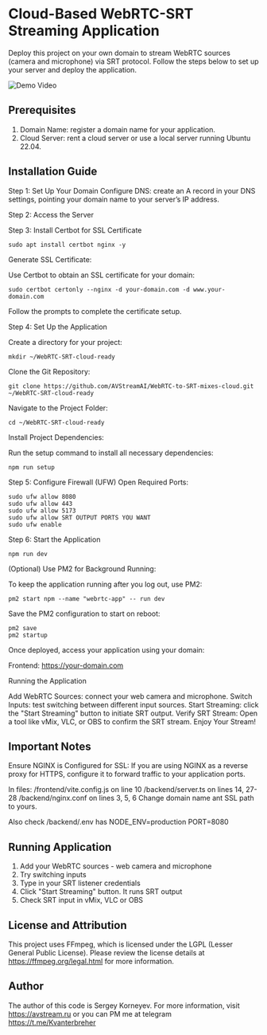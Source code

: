 # Cloud-Based WebRTC-SRT Streaming Application
Deploy this project on your own domain to stream WebRTC sources (camera and microphone) via SRT protocol. Follow the steps below to set up your server and deploy the application.

![Demo Video](demo-video-2.gif)

## Prerequisites
1. Domain Name: register a domain name for your application.
2. Cloud Server: rent a cloud server or use a local server running Ubuntu 22.04.

## Installation Guide

Step 1: Set Up Your Domain
Configure DNS: create an A record in your DNS settings, pointing your domain name to your server’s IP address.

Step 2: Access the Server

Step 3: Install Certbot for SSL Certificate

```
sudo apt install certbot nginx -y
```

Generate SSL Certificate:

Use Certbot to obtain an SSL certificate for your domain:

```
sudo certbot certonly --nginx -d your-domain.com -d www.your-domain.com
```

Follow the prompts to complete the certificate setup.

Step 4: Set Up the Application

Create a directory for your project:
```
mkdir ~/WebRTC-SRT-cloud-ready
```

Clone the Git Repository:
```
git clone https://github.com/AVStreamAI/WebRTC-to-SRT-mixes-cloud.git ~/WebRTC-SRT-cloud-ready
```

Navigate to the Project Folder:
```
cd ~/WebRTC-SRT-cloud-ready
```

Install Project Dependencies:

Run the setup command to install all necessary dependencies:
```
npm run setup
```

Step 5: Configure Firewall (UFW)
Open Required Ports:
```
sudo ufw allow 8080
sudo ufw allow 443
sudo ufw allow 5173
sudo ufw allow SRT OUTPUT PORTS YOU WANT
sudo ufw enable
```

Step 6: Start the Application
```
npm run dev
```

(Optional) Use PM2 for Background Running:

To keep the application running after you log out, use PM2:
```
pm2 start npm --name "webrtc-app" -- run dev
```
Save the PM2 configuration to start on reboot:
```
pm2 save
pm2 startup
```

Once deployed, access your application using your domain:

Frontend: https://your-domain.com

Running the Application

Add WebRTC Sources: connect your web camera and microphone.
Switch Inputs: test switching between different input sources.
Start Streaming: click the "Start Streaming" button to initiate SRT output.
Verify SRT Stream: Open a tool like vMix, VLC, or OBS to confirm the SRT stream.
Enjoy Your Stream!

## Important Notes

Ensure NGINX is Configured for SSL: If you are using NGINX as a reverse proxy for HTTPS, configure it to forward traffic to your application ports.

In files:
/frontend/vite.config.js on line 10
/backend/server.ts on lines 14, 27-28
/backend/nginx.conf on lines 3, 5, 6
Change domain name ant SSL path to yours.

Also check /backend/.env has
NODE_ENV=production
PORT=8080

## Running Application

1. Add your WebRTC sources - web camera and microphone
2. Try switching inputs
3. Type in your SRT listener credentials
4. Click "Start Streaming" button. It runs SRT output
5. Check SRT input in vMix, VLC or OBS

## License and Attribution
This project uses FFmpeg, which is licensed under the LGPL (Lesser General Public License). Please review the license details at https://ffmpeg.org/legal.html for more information.

## Author
The author of this code is Sergey Korneyev. For more information, visit https://avstream.ru or you can PM me at telegram https://t.me/Kvanterbreher

